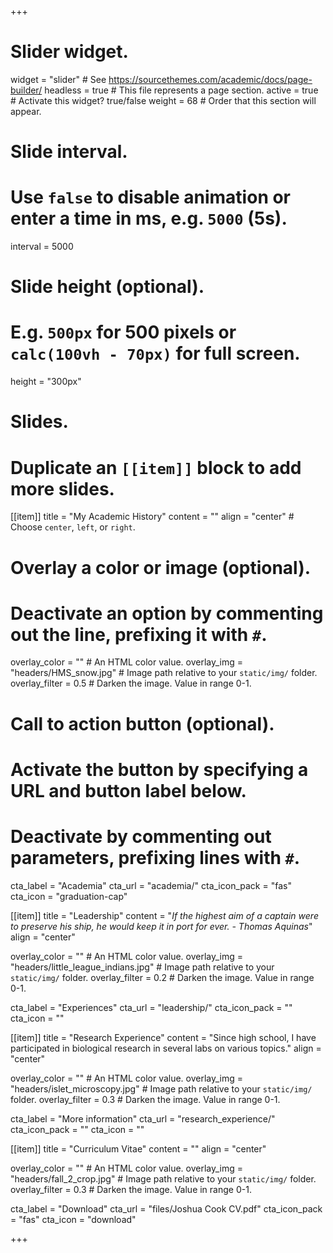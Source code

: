 +++
# Slider widget.
widget = "slider"  # See https://sourcethemes.com/academic/docs/page-builder/
headless = true  # This file represents a page section.
active = true  # Activate this widget? true/false
weight = 68  # Order that this section will appear.

# Slide interval.
# Use `false` to disable animation or enter a time in ms, e.g. `5000` (5s).
interval = 5000

# Slide height (optional).
# E.g. `500px` for 500 pixels or `calc(100vh - 70px)` for full screen.
height = "300px"

# Slides.
# Duplicate an `[[item]]` block to add more slides.
[[item]]
  title = "My Academic History"
  content = ""
  align = "center"  # Choose `center`, `left`, or `right`.

  # Overlay a color or image (optional).
  #   Deactivate an option by commenting out the line, prefixing it with `#`.
  overlay_color = ""  # An HTML color value.
  overlay_img = "headers/HMS_snow.jpg"  # Image path relative to your `static/img/` folder.
  overlay_filter = 0.5  # Darken the image. Value in range 0-1.

  # Call to action button (optional).
  #   Activate the button by specifying a URL and button label below.
  #   Deactivate by commenting out parameters, prefixing lines with `#`.
  cta_label = "Academia"
  cta_url = "academia/"
  cta_icon_pack = "fas"
  cta_icon = "graduation-cap"

[[item]]
  title = "Leadership"
  content = "*If the highest aim of a captain were to preserve his ship, he would keep it in port for ever.  - Thomas Aquinas*"
  align = "center"

  overlay_color = ""  # An HTML color value.
  overlay_img = "headers/little_league_indians.jpg"  # Image path relative to your `static/img/` folder.
  overlay_filter = 0.2  # Darken the image. Value in range 0-1.
  
  cta_label = "Experiences"
  cta_url = "leadership/"
  cta_icon_pack = ""
  cta_icon = ""

[[item]]
  title = "Research Experience"
  content = "Since high school, I have participated in biological research in several labs on various topics."
  align = "center"

  overlay_color = ""  # An HTML color value.
  overlay_img = "headers/islet_microscopy.jpg"  # Image path relative to your `static/img/` folder.
  overlay_filter = 0.3  # Darken the image. Value in range 0-1.
  
  cta_label = "More information"
  cta_url = "research_experience/"
  cta_icon_pack = ""
  cta_icon = ""
  
[[item]]
  title = "Curriculum Vitae"
  content = ""
  align = "center"

  overlay_color = ""  # An HTML color value.
  overlay_img = "headers/fall_2_crop.jpg"  # Image path relative to your `static/img/` folder.
  overlay_filter = 0.3  # Darken the image. Value in range 0-1.
  
  cta_label = "Download"
  cta_url = "files/Joshua Cook CV.pdf"
  cta_icon_pack = "fas"
  cta_icon = "download"

+++
